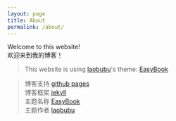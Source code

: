 ```yaml
---
layout: page
title: About
permalink: /about/
---
```


Welcome to this website!  
欢迎来到我的博客！

> This website is using [laobubu](http://laobubu.net)'s theme: [EasyBook](https://github.com/laobubu/jekyll-theme-EasyBook)  

> 博客支持 [github pages](https://github.io)  
> 博客框架 [jekyll](https://jekyllrb.com/)  
> 主题名称 [EasyBook](https://github.com/laobubu/jekyll-theme-EasyBook)  
> 主题作者 [laobubu](http://laobubu.net)  